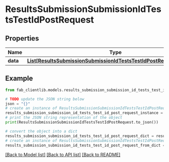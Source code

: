 # ResultsSubmissionSubmissionIdTestsTestIdPostRequest


## Properties

Name | Type | Description | Notes
------------ | ------------- | ------------- | -------------
**data** | [**List[ResultsSubmissionSubmissionIdTestsTestIdPostRequestDataInner]**](ResultsSubmissionSubmissionIdTestsTestIdPostRequestDataInner.md) | Results. | [optional] 

## Example

```python
from fab_clientlib.models.results_submission_submission_id_tests_test_id_post_request import ResultsSubmissionSubmissionIdTestsTestIdPostRequest

# TODO update the JSON string below
json = "{}"
# create an instance of ResultsSubmissionSubmissionIdTestsTestIdPostRequest from a JSON string
results_submission_submission_id_tests_test_id_post_request_instance = ResultsSubmissionSubmissionIdTestsTestIdPostRequest.from_json(json)
# print the JSON string representation of the object
print(ResultsSubmissionSubmissionIdTestsTestIdPostRequest.to_json())

# convert the object into a dict
results_submission_submission_id_tests_test_id_post_request_dict = results_submission_submission_id_tests_test_id_post_request_instance.to_dict()
# create an instance of ResultsSubmissionSubmissionIdTestsTestIdPostRequest from a dict
results_submission_submission_id_tests_test_id_post_request_from_dict = ResultsSubmissionSubmissionIdTestsTestIdPostRequest.from_dict(results_submission_submission_id_tests_test_id_post_request_dict)
```
[[Back to Model list]](../README.md#documentation-for-models) [[Back to API list]](../README.md#documentation-for-api-endpoints) [[Back to README]](../README.md)


